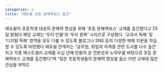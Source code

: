 ```yaml
---
categories: a
title: "에듀윌 초등 문해력보스 출간"
---
```

에듀윌이 초등학생 대상의 문해력 향상을 위해 ‘초등 문해력보스’ 교재를 출간했다고 25일 밝혔다.해당 교재는 ‘우리 인물’과 ‘우리 문화’ 시리즈로 구성됐다. ‘교과서 독해’ 및 ‘디지털 독해’ 영역을 모두 다룰 수 있도록 블로그나 SNS 등의 다양한 매체 지문을 학습할 수 있도록 마련했다.에듀윌 관계자는 “공무원, 취업과 자격증 관련 도서를 다수 출간하고 각종 베스트셀러 교재를 수십 년째 만들어 온 전문성과 노하우를 바탕으로 초등 문해력보스 교재를 출간했다”며 “많은 초등학생들의 문해력 향상을 돕는 이번 교재에 많은 관심을 부탁드